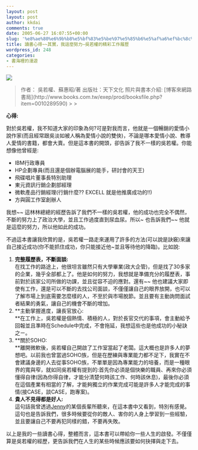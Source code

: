```yaml
---
layout: post
layout: post
author: kkdai
comments: true
date: 2005-06-27 16:07:55+00:00
slug: '%e8%ae%80%e6%9b%b8%e5%bf%83%e5%be%97%e5%85%b6%e5%af%a6%ef%bc%8c%e6%88%91%e9%80%99%e9%ba%bc%e5%8a%aa%e5%8a%9b-%e5%90%b3%e8%8b%a5%e6%ac%8a%e7%9a%84%e7%b2%be%e5%bd%a9%e5%b7%a5%e4%bd%9c%e5%b1%a5'
title: 讀書心得~~其實，我這麼努力—吳若權的精彩工作履歷
wordpress_id: 248
categories:
- 書海裡的漫遊
---
```


![](http://addons.books.com.tw/G/0/0010289590.jpg)

<blockquote>作者： 吳若權、蘇惠昭/著   
出版社：天下文化   
照片與書本介紹: [博客來網路書局](http://www.books.com.tw/exep/prod/booksfile.php?item=0010289590)
> 
> </blockquote>

**心得:**

對於吳若權，我不知道大家的印象為何?可是對我而言，他就是一個暢銷的愛情小說作家(而且經常跟吳淡如被人稱為愛情小說的雙俠)，不論是哪本愛情小說、教導人愛情的書籍，都會大賣。但是這本書的開頭，卻告訴了我不一樣的吳若權。你能想像他曾經是:

  * IBM行政專員
  * HP企劃專員(而且還是個辦電腦展的能手，研討會的天王)
  * 飛碟唱片董事長特別助理
  * 東元資訊行銷企劃部經理
  * 微軟產品行銷經理(行銷什麼?? EXCELL 就是他推廣成功的!!)
  * 方與圓工作室創辦人

我想~~ 這林林總總的經歷告訴了我們不一樣的吳若權，他的成功也完全不偶然，不斷的努力上了政治大學，並且工作過度直到尿血尿。所以~ 也告訴我們~~ 他就是這麼的努力，所以他如此的成功。

不過這本書讓我欣賞的是，吳若權一路走來運用了許多的方法(可以說是訣竅)來讓自己接近成功(你不能抓住成功，你只能接近他~並且等待他的降臨)。比如說:

  1. **完整履歷表，不斷面談:**  
在找工作的路途上，他很坦言雖然只有大學畢業(政大企管)，但是找了30多家的企業，幾乎全部都上了。他是如何的努力，我想就是準備充分的履歷表，事前對於該家公司所做的功課，並且從容不迫的應對。還有~~ 他也建議大家即使有工作，還是可以不斷的去找公司面談，不僅僅讓自己的眼界放開，也可以了解市場上到底需要怎麼樣的人，不至於與市場脫節。並且要有主動詢問面試者結果的勇氣，讓自己的機會不斷的增加。
  2. **主動掌握進度，讓長官放心:  
**在工作上，吳若權是個熱情、積極的人，對於長官交代的事項，會主動給予回報並且準時在Schedule中完成，不會拖延，我想這些也是他成功的小秘訣之ㄧ。
  3. **關於SOHO:  
**離開微軟後，吳若權自己開啟了工作室當起了老闆。這大概也是許多人的夢想吧。以前我也曾當過SOHO族，但是在歷練與專業能力都不足下，我實在不會建議身邊的人去從事SOHO族，不單單是因為專業能力的培養，而是一種眼界的寬與窄，就如同吳若權有提到的:首先你必須是個快樂的職員、再來你必須懂得自律(因為你得自律，才能分清楚何時該工作、何時該休息)，最後你必須在這個產業有相當的了解，才能夠獨立的作業完成可能是許多人才能完成的事情(接CASE，談CASE，跑專案)。
  4. **貴人不見得都是好人:**  
這句話我曾透過[Jenny](http://www.evanlin.com/janifor/)的某個長輩所聽來，在這本書中又看到，特別有感覺。這句也是告訴我們，很多時候要從你的敵人、害你的人身上學習到一些經驗，並且要讓自己不要再犯同樣的錯，不要再失敗。

以上是我的一些讀書心得，整體而言，這本書可以帶給你一些人生的啟發。不僅僅算是吳若權的經歷，更告訴我們在人生的某些時候應該要如何抉擇與走下去。

